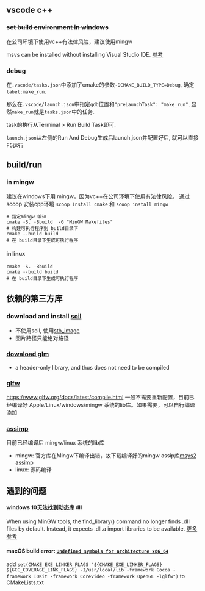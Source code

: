 ## vscode c++

### ~~set build environment in windows~~
在公司环境下使用vc++有法律风险，建议使用mingw

msvs can be installed without installing Visual Studio IDE. [参考](https://learn.microsoft.com/en-us/cpp/build/building-on-the-command-line?view=msvc-160)
### debug
在`.vscode/tasks.json`中添加了cmake的参数`-DCMAKE_BUILD_TYPE=Debug`, 确定`label:make_run`.

那么在`.vscode/launch.json`中指定`gdb`位置和`"preLaunchTask": "make_run"`, 显然`make_run`就是`tasks.json`中的任务.

task的执行从Terminal > Run Build Task即可.

`launch.json`从左侧的Run And Debug生成后launch.json并配置好后, 就可以直接F5运行

## build/run
### in mingw
建议在windows下用 mingw，因为vc++在公司环境下使用有法律风险。
通过 scoop 安装cpp环境 `scoop install cmake` 和 `scoop install mingw`
```shell
# 指定mingw 编译
cmake -S. -Bbuild  -G "MinGW Makefiles"
# 构建可执行程序到 build目录下
cmake --build build
# 在 build目录下生成可执行程序
```
#### in linux
```shell
cmake -S. -Bbuild
cmake --build build
# 在 build目录下生成可执行程序
```

## 依赖的第三方库

### download and install [soil](https://github.com/littlstar/soil)
- 不使用soil, 使用[stb_image](https://learnopengl-cn.github.io/01%20Getting%20started/06%20Textures/)
- 图片路径只能绝对路径

### [dowaload glm](https://github.com/g-truc/glm)
- a header-only library, and thus does not need to be compiled

### [glfw](https://learnopengl.com/Getting-started/Creating-a-window)
https://www.glfw.org/docs/latest/compile.html
一般不需要重新配置，目前已经编译好 Apple/Linux/windows/mingw 系统的lib库。如果需要，可以自行编译添加

### [assimp](https://github.com/assimp/assimp)
目前已经编译后 mingw/linux 系统的lib库
- mingw: 官方库在Mingw下编译出错，故下载编译好的mingw assip库[msys2 assimp](https://packages.msys2.org/packages/mingw-w64-x86_64-assimp)
- linux: 源码编译

## 遇到的问题
#### windows 10无法找到动态库 dll
When using MinGW tools, the find_library() command no longer finds .dll files by default. Instead, it expects .dll.a import libraries to be available.
[更多参考](https://github.com/msys2/MINGW-packages/issues/6394)


#### macOS build error: [`Undefined symbols for architecture x86_64`](https://github.com/cdcseacave/openMVS/issues/202)
add `set(CMAKE_EXE_LINKER_FLAGS "${CMAKE_EXE_LINKER_FLAGS} ${GCC_COVERAGE_LINK_FLAGS} -I/usr/local/lib -framework Cocoa -framework IOKit -framework CoreVideo -framework OpenGL -lglfw")` to CMakeLists.txt
